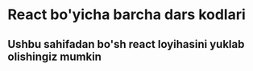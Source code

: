 # React bo'yicha barcha dars kodlari
## Ushbu sahifadan bo'sh react loyihasini yuklab olishingiz mumkin
